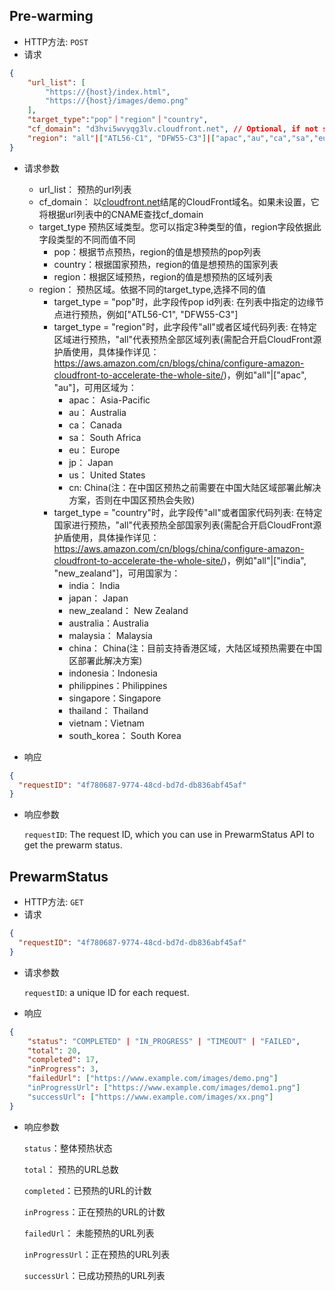 ## Pre-warming 
- HTTP方法: `POST`
- 请求

``` json
{
    "url_list": [
        "https://{host}/index.html",
        "https://{host}/images/demo.png"
    ],
    "target_type":"pop"｜"region"｜"country",
    "cf_domain": "d3hvi5wvyqg3lv.cloudfront.net", // Optional, if not set cf_domain, it will find cf_domain according to CName in the url list
    "region": "all"|["ATL56-C1", "DFW55-C3"]|["apac","au","ca","sa","eu","jp","us"]|["china","india","japan","new_zealand","australia","malaysia","indonesia","philippines","singapore","thailand","vietnam","south_korea"] // "all" to prewarm all established pop node
}
```

- 请求参数

    - url_list： 预热的url列表
    - cf_domain： 以[cloudfront.net](http://cloudfront.net/)结尾的CloudFront域名。如果未设置，它将根据url列表中的CNAME查找cf_domain
    - target_type 预热区域类型。您可以指定3种类型的值，region字段依据此字段类型的不同而值不同
      * pop：根据节点预热，region的值是想预热的pop列表
      * country：根据国家预热，region的值是想预热的国家列表
      * region：根据区域预热，region的值是想预热的区域列表
    - region： 预热区域。依据不同的target_type,选择不同的值
      * target_type = "pop"时，此字段传pop id列表: 在列表中指定的边缘节点进行预热，例如["ATL56-C1", "DFW55-C3"]
      * target_type = "region"时，此字段传"all"或者区域代码列表: 在特定区域进行预热，"all"代表预热全部区域列表(需配合开启CloudFront源护盾使用，具体操作详见：https://aws.amazon.com/cn/blogs/china/configure-amazon-cloudfront-to-accelerate-the-whole-site/)，例如"all"|["apac", "au"]，可用区域为：
        * apac： Asia-Pacific
        * au： Australia
        * ca： Canada
        * sa： South Africa
        * eu： Europe
        * jp： Japan
        * us： United States
        * cn: China(注：在中国区预热之前需要在中国大陆区域部署此解决方案，否则在中国区预热会失败)
      * target_type = "country"时，此字段传"all"或者国家代码列表: 在特定国家进行预热，"all"代表预热全部国家列表(需配合开启CloudFront源护盾使用，具体操作详见：https://aws.amazon.com/cn/blogs/china/configure-amazon-cloudfront-to-accelerate-the-whole-site/)，例如"all"|["india", "new_zealand"]，可用国家为：
        * india： India
        * japan： Japan
        * new_zealand： New Zealand
        * australia：Australia
        * malaysia： Malaysia
        * china： China(注：目前支持香港区域，大陆区域预热需要在中国区部署此解决方案)
        * indonesia：Indonesia
        * philippines：Philippines
        * singapore：Singapore
        * thailand： Thailand
        * vietnam：Vietnam
        * south_korea： South Korea

- 响应

``` json
{
  "requestID": "4f780687-9774-48cd-bd7d-db836abf45af"
}
```

- 响应参数

  `requestID`: The request ID, which you can use in PrewarmStatus API to get the prewarm status.

## PrewarmStatus 
- HTTP方法: `GET`
- 请求

``` json
{
  "requestID": "4f780687-9774-48cd-bd7d-db836abf45af"
}
```

- 请求参数

  `requestID`: a unique ID for each request.

- 响应

``` json
{
    "status": "COMPLETED" | "IN_PROGRESS" | "TIMEOUT" | "FAILED",
    "total": 20,
    "completed": 17,
    "inProgress": 3,
    "failedUrl": ["https://www.example.com/images/demo.png"]
    "inProgressUrl": ["https://www.example.com/images/demo1.png"]
    "successUrl": ["https://www.example.com/images/xx.png"]
}
```
- 响应参数

  `status`：整体预热状态

  `total`： 预热的URL总数

  `completed`：已预热的URL的计数

  `inProgress`：正在预热的URL的计数

  `failedUrl`： 未能预热的URL列表

  `inProgressUrl`：正在预热的URL列表

  `successUrl`：已成功预热的URL列表


